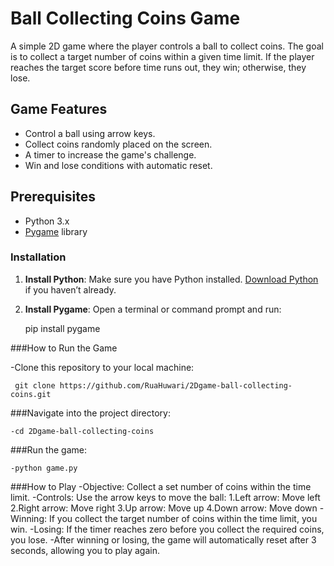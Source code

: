 # Ball Collecting Coins Game

A simple 2D game where the player controls a ball to collect coins. The goal is to collect a target number of coins within a given time limit. If the player reaches the target score before time runs out, they win; otherwise, they lose.

## Game Features
- Control a ball using arrow keys.
- Collect coins randomly placed on the screen.
- A timer to increase the game's challenge.
- Win and lose conditions with automatic reset.

## Prerequisites

- Python 3.x
- [Pygame](https://www.pygame.org/) library

### Installation

1. **Install Python**: Make sure you have Python installed. [Download Python](https://www.python.org/downloads/) if you haven’t already.
2. **Install Pygame**: Open a terminal or command prompt and run:
   
      pip install pygame
    

###How to Run the Game

 -Clone this repository to your local machine:
     
     git clone https://github.com/RuaHuwari/2Dgame-ball-collecting-coins.git

###Navigate into the project directory:
    
    -cd 2Dgame-ball-collecting-coins

###Run the game:

    -python game.py

###How to Play
-Objective: Collect a set number of coins within the time limit.
-Controls:
Use the arrow keys to move the ball:
1.Left arrow: Move left
2.Right arrow: Move right
3.Up arrow: Move up
4.Down arrow: Move down
-Winning: If you collect the target number of coins within the time limit, you win.
-Losing: If the timer reaches zero before you collect the required coins, you lose.
-After winning or losing, the game will automatically reset after 3 seconds, allowing you to play again.

